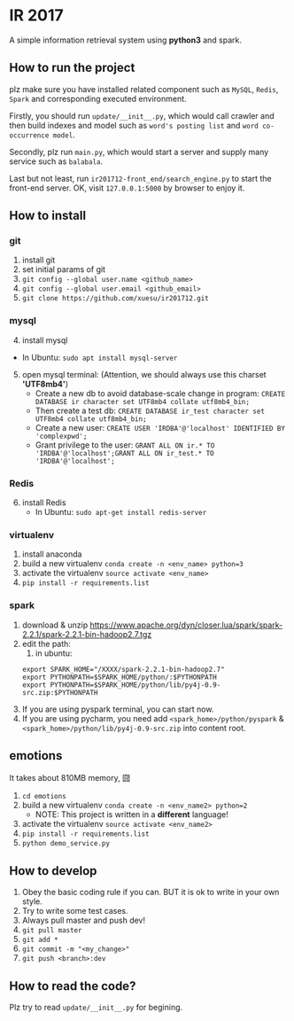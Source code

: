 # IR 2017
A simple information retrieval system using **python3** and spark.

## How to run the project

plz make sure you have installed related component such as `MySQL`, `Redis`, `Spark` and corresponding executed environment. 

Firstly, you should run `update/__init__.py`, which would call crawler and then build indexes and model such as `word's posting list` and `word co-occurrence model`.  

Secondly, plz run `main.py`, which would start a server and supply many service such as  `balabala`. 

Last but not least, run `ir201712-front_end/search_engine.py` to start the front-end server. OK, visit `127.0.0.1:5000` by browser to enjoy it.

## How to install

### git

1. install git
2. set initial params of git
  1. `git config --global user.name <github_name>`
  2. `git config --global user.email <github_email>`
3. `git clone https://github.com/xuesu/ir201712.git`

### mysql
4. install mysql
  - In Ubuntu: `sudo apt install mysql-server`
5. open mysql terminal: (Attention, we should always use this charset **'UTF8mb4'**)
    - Create a new db to avoid database-scale change in program: `CREATE DATABASE ir character set UTF8mb4 collate utf8mb4_bin;`
    - Then create a test db: `CREATE DATABASE ir_test character set UTF8mb4 collate utf8mb4_bin;`
    - Create a new user: `CREATE USER 'IRDBA'@'localhost' IDENTIFIED BY 'complexpwd';`
    - Grant privilege to the user: `GRANT ALL ON ir.* TO 'IRDBA'@'localhost';GRANT ALL ON ir_test.* TO 'IRDBA'@'localhost';`

### Redis
6. install Redis
    - In Ubuntu: `sudo apt-get install redis-server`

### virtualenv

1. install anaconda
2. build a new virtualenv `conda create -n <env_name> python=3`
3. activate the virtualenv `source activate <env_name>`
4. `pip install -r requirements.list`

### spark

1. download & unzip https://www.apache.org/dyn/closer.lua/spark/spark-2.2.1/spark-2.2.1-bin-hadoop2.7.tgz
2. edit the path:
    1. in ubuntu: 
    ```
    export SPARK_HOME="/XXXX/spark-2.2.1-bin-hadoop2.7"
    export PYTHONPATH=$SPARK_HOME/python/:$PYTHONPATH
    export PYTHONPATH=$SPARK_HOME/python/lib/py4j-0.9-src.zip:$PYTHONPATH
    ```
3. If you are using pyspark terminal, you can start now.
4. If you are using pycharm, you need add `<spark_home>/python/pyspark` & `<spark_home>/python/lib/py4j-0.9-src.zip` into content root.

## emotions
It takes about 810MB memory, 囧

1. `cd emotions`
2. build a new virtualenv `conda create -n <env_name2> python=2`
    - NOTE: This project is written in a **different** language!
3. activate the virtualenv `source activate <env_name2>`
4. `pip install -r requirements.list`
5. `python demo_service.py`


## How to develop
1. Obey the basic coding rule if you can. BUT it is ok to write in your own style.
2. Try to write some test cases.
3. Always pull master and push dev!
  1. `git pull master`
  2. `git add *`
  3. `git commit -m "<my_change>"`
  4. `git push <branch>:dev`


## How to read the code?

Plz try to read `update/__init__.py` for begining.